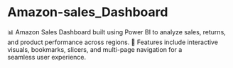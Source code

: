 # Amazon-sales_Dashboard
📊 Amazon Sales Dashboard built using Power BI to analyze sales, returns, and product performance across regions. 🚀 Features include interactive visuals, bookmarks, slicers, and multi-page navigation for a seamless user experience.
